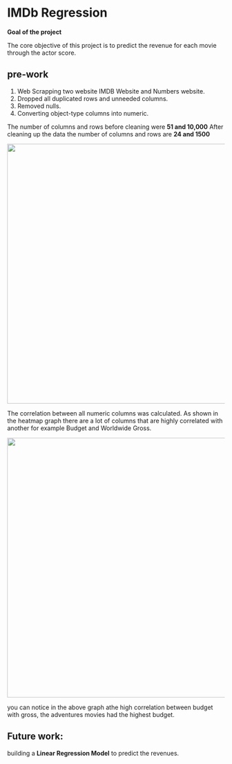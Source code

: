 # IMDb Regression

**Goal of the project**

The core objective of this project is to predict the revenue for each movie through the actor score.


## pre-work

1.  Web Scrapping two website IMDB Website and Numbers website.
2.  Dropped all duplicated rows and unneeded columns.
3.  Removed nulls.
4.  Converting object-type columns into numeric.

The number of columns and rows before cleaning were **51 and 10,000** After cleaning up the data the number of columns and rows are **24 and 1500**

<img src="https://github.com/Madahus4/project-2/blob/main/heatmapforIMDB.png" width="600"/>

The correlation between all numeric columns was calculated. As shown in the heatmap graph there are a lot of columns that are highly correlated with another for example Budget and Worldwide Gross.

<img src="https://github.com/Madahus4/project-2/blob/main/budget.%20per%20gross.png" width="600"/>

you can notice in the above graph athe high correlation  between budget with gross, the adventures movies had the highest budget.

## Future work:
building a **Linear Regression Model** to predict the revenues.
